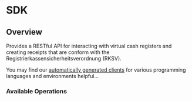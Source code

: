 # SDK

## Overview

Provides a RESTful API for interacting with virtual cash registers and creating receipts that are conform with the Registrierkassensicherheitsverordnung (RKSV).

You may find our [automatically generated clients](./clients) for various programming languages and environments helpful...


### Available Operations

